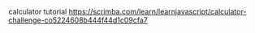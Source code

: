 calculator tutorial https://scrimba.com/learn/learnjavascript/calculator-challenge-co5224608b444f44d1c09cfa7
